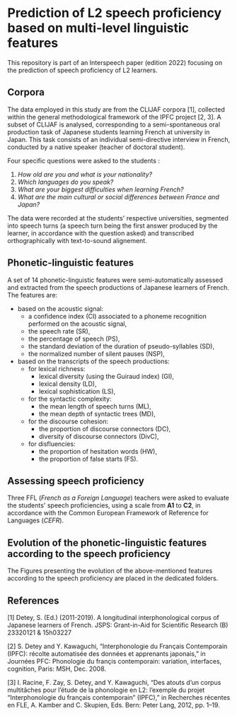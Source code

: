Prediction of L2 speech proficiency based on multi-level linguistic features
==

This repository is part of an Interspeech paper (edition 2022) focusing on the prediction of speech proficiency of L2 learners.

 Corpora
 --
The data employed in this study are from the CLIJAF corpora [1], collected within the general methodological framework of the IPFC project [2, 3]. A subset of CLIJAF is analysed, corresponding to a semi-spontaneous oral production task of Japanese students learning French at university in Japan. This task consists of an individual semi-directive interview in French, conducted by a native speaker (teacher of doctoral student).

Four specific questions were asked to the students : 
1. _How old are you and what is your nationality?_
2. _Which languages do you speak?_
3. _What are your biggest difficulties when learning French?_
4. _What are the main cultural or social differences between France and Japan?_

The data were recorded at the students' respective universities, segmented into speech turns (a speech turn being the first answer produced by the learner, in accordance with the question asked) and transcribed orthographically with text-to-sound alignement.

Phonetic-linguistic features
--
A set of 14 phonetic-linguistic features were semi-automatically assessed and extracted from the speech productions of Japanese learners of French. The features are: 
* based on the acoustic signal:
    * a confidence index (CI) associated to a phoneme recognition performed on the acoustic signal,
    * the speech rate (SR),
    * the percentage of speech (PS),
    * the standard deviation of the duration of pseudo-syllables (SD),
    * the normalized number of silent pauses (NSP),
* based on the transcripts of the speech productions:
    * for lexical richness:
        * lexical diversity (using the Guiraud index) (GI),
        * lexical density (LD),
        * lexical sophistication (LS),
    * for the syntactic complexity:
        * the mean length of speech turns (ML),
        * the mean depth of syntactic trees (MD),
    * for the discourse cohesion:
        * the proportion of discourse connectors (DC),
        * diversity of discourse connectors (DivC),
    * for disfluencies:
        * the proportion of hesitation words (HW),
        * the proportion of false starts (FS).


Assessing speech proficiency
--
Three FFL (_French as a Foreign Language_) teachers were asked to evaluate the students' speech proficiencies, using a scale from **A1** to **C2**, in accordance with the Common European Framework of Reference for Languages (_CEFR_).

Evolution of the phonetic-linguistic features according to the speech proficiency
--
The Figures presenting the evolution of the above-mentioned features according to the speech proficiency are placed in the dedicated folders.

References
--
[1] Detey, S. (Ed.) (2011-2019). A longitudinal interphonological corpus of Japanese learners of French. JSPS: Grant-in-Aid for Scientific Research (B) 23320121 & 15h03227

[2] S. Detey and Y. Kawaguchi, “Interphonologie du Français Contemporain (IPFC): récolte automatisée des données et apprenants japonais,” in Journées PFC: Phonologie du françis contemporain: variation, interfaces, cognition, Paris: MSH, Dec. 2008.

[3] I. Racine, F. Zay, S. Detey, and Y. Kawaguchi, “Des atouts d’un corpus multitâches pour l’étude de la phonologie en L2: l’exemple du projet “Interphonologie du français contemporain” (IPFC),” in Recherches récentes en FLE, A. Kamber and C. Skupien, Eds. Bern: Peter Lang, 2012, pp. 1–19.
